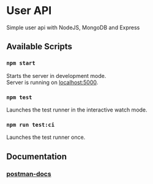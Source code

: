 # User API

Simple user api with NodeJS, MongoDB and Express

## Available Scripts

### `npm start`

Starts the server in development mode. </br>
Server is running on [localhost:5000](https://localhost:5000).

### `npm test`

Launches the test runner in the interactive watch mode.

### `npm run test:ci`

Launches the test runner once.

## Documentation

### [postman-docs](https://documenter.getpostman.com/view/11281111/TW74jkQw)
